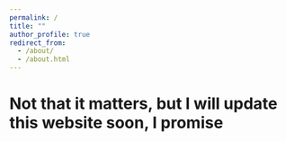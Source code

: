 ```yaml
---
permalink: /
title: ""
author_profile: true
redirect_from: 
  - /about/
  - /about.html
---
```



# Not that it matters, but I will update this website soon, I promise
